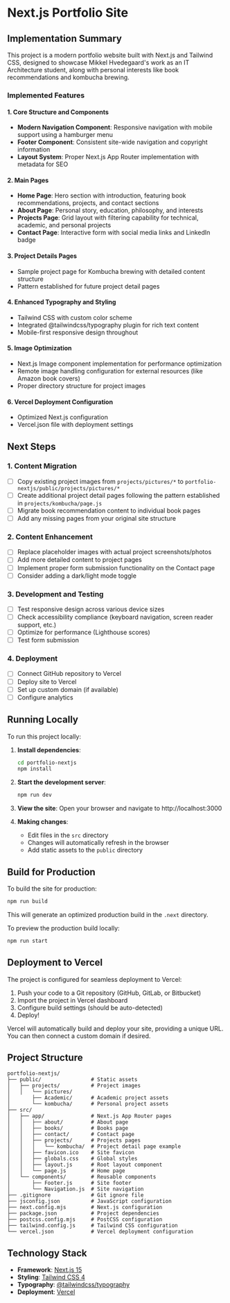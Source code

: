 # Next.js Portfolio Site

## Implementation Summary

This project is a modern portfolio website built with Next.js and Tailwind CSS, designed to showcase Mikkel Hvedegaard's work as an IT Architecture student, along with personal interests like book recommendations and kombucha brewing.

### Implemented Features

#### 1. Core Structure and Components
- **Modern Navigation Component**: Responsive navigation with mobile support using a hamburger menu
- **Footer Component**: Consistent site-wide navigation and copyright information
- **Layout System**: Proper Next.js App Router implementation with metadata for SEO

#### 2. Main Pages
- **Home Page**: Hero section with introduction, featuring book recommendations, projects, and contact sections
- **About Page**: Personal story, education, philosophy, and interests
- **Projects Page**: Grid layout with filtering capability for technical, academic, and personal projects
- **Contact Page**: Interactive form with social media links and LinkedIn badge

#### 3. Project Details Pages
- Sample project page for Kombucha brewing with detailed content structure
- Pattern established for future project detail pages

#### 4. Enhanced Typography and Styling
- Tailwind CSS with custom color scheme
- Integrated @tailwindcss/typography plugin for rich text content
- Mobile-first responsive design throughout

#### 5. Image Optimization
- Next.js Image component implementation for performance optimization
- Remote image handling configuration for external resources (like Amazon book covers)
- Proper directory structure for project images

#### 6. Vercel Deployment Configuration
- Optimized Next.js configuration
- Vercel.json file with deployment settings

## Next Steps

### 1. Content Migration
- [ ] Copy existing project images from `projects/pictures/*` to `portfolio-nextjs/public/projects/pictures/*`
- [ ] Create additional project detail pages following the pattern established in `projects/kombucha/page.js`
- [ ] Migrate book recommendation content to individual book pages
- [ ] Add any missing pages from your original site structure

### 2. Content Enhancement
- [ ] Replace placeholder images with actual project screenshots/photos
- [ ] Add more detailed content to project pages
- [ ] Implement proper form submission functionality on the Contact page
- [ ] Consider adding a dark/light mode toggle

### 3. Development and Testing
- [ ] Test responsive design across various device sizes
- [ ] Check accessibility compliance (keyboard navigation, screen reader support, etc.)
- [ ] Optimize for performance (Lighthouse scores)
- [ ] Test form submission

### 4. Deployment
- [ ] Connect GitHub repository to Vercel
- [ ] Deploy site to Vercel
- [ ] Set up custom domain (if available)
- [ ] Configure analytics

## Running Locally

To run this project locally:

1. **Install dependencies**:
   ```bash
   cd portfolio-nextjs
   npm install
   ```

2. **Start the development server**:
   ```bash
   npm run dev
   ```

3. **View the site**:
   Open your browser and navigate to http://localhost:3000

4. **Making changes**:
   - Edit files in the `src` directory
   - Changes will automatically refresh in the browser
   - Add static assets to the `public` directory

## Build for Production

To build the site for production:

```bash
npm run build
```

This will generate an optimized production build in the `.next` directory.

To preview the production build locally:

```bash
npm run start
```

## Deployment to Vercel

The project is configured for seamless deployment to Vercel:

1. Push your code to a Git repository (GitHub, GitLab, or Bitbucket)
2. Import the project in Vercel dashboard
3. Configure build settings (should be auto-detected)
4. Deploy!

Vercel will automatically build and deploy your site, providing a unique URL. You can then connect a custom domain if desired.

## Project Structure

```
portfolio-nextjs/
├── public/                # Static assets
│   ├── projects/          # Project images
│   │   └── pictures/      
│       ├── Academic/      # Academic project assets
│       └── kombucha/      # Personal project assets
├── src/
│   ├── app/               # Next.js App Router pages
│   │   ├── about/         # About page
│   │   ├── books/         # Books page
│   │   ├── contact/       # Contact page
│   │   ├── projects/      # Projects pages
│   │   │   └── kombucha/  # Project detail page example
│   │   ├── favicon.ico    # Site favicon
│   │   ├── globals.css    # Global styles
│   │   ├── layout.js      # Root layout component
│   │   └── page.js        # Home page
│   └── components/        # Reusable components
│       ├── Footer.js      # Site footer
│       └── Navigation.js  # Site navigation
├── .gitignore             # Git ignore file
├── jsconfig.json          # JavaScript configuration
├── next.config.mjs        # Next.js configuration
├── package.json           # Project dependencies
├── postcss.config.mjs     # PostCSS configuration
├── tailwind.config.js     # Tailwind CSS configuration
└── vercel.json            # Vercel deployment configuration
```

## Technology Stack

- **Framework**: [Next.js 15](https://nextjs.org/docs)
- **Styling**: [Tailwind CSS 4](https://tailwindcss.com/docs)
- **Typography**: [@tailwindcss/typography](https://github.com/tailwindlabs/tailwindcss-typography)
- **Deployment**: [Vercel](https://vercel.com)
